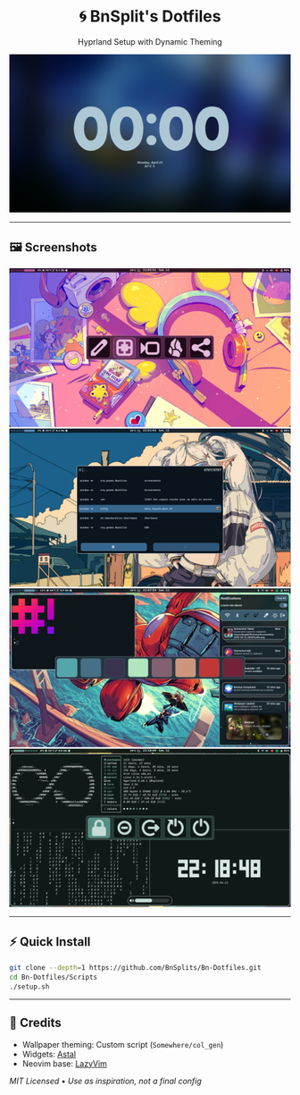 <div align="center">
  <h1>🌀 BnSplit's Dotfiles</h1>
  <p>Hyprland Setup with Dynamic Theming</p>
  <a href="./screenshots"><img src="./screenshots/1.png" width="600" alt="Preview"></a>
</div>

---

## 🖼 **Screenshots**

![Desktop](./screenshots/2.png)
![Terminal](./screenshots/3.png)
![Editor](./screenshots/4.png)
![Widgets](./screenshots/5.png)

---

## ⚡ **Quick Install**

```bash
git clone --depth=1 https://github.com/BnSplits/Bn-Dotfiles.git
cd Bn-Dotfiles/Scripts
./setup.sh
```

---

## 🔗 **Credits**
- Wallpaper theming: Custom script (`Somewhere/col_gen`)
- Widgets: [Astal](https://aylur.github.io/astal/)
- Neovim base: [LazyVim](https://github.com/LazyVim/LazyVim)

*MIT Licensed* • *Use as inspiration, not a final config*
